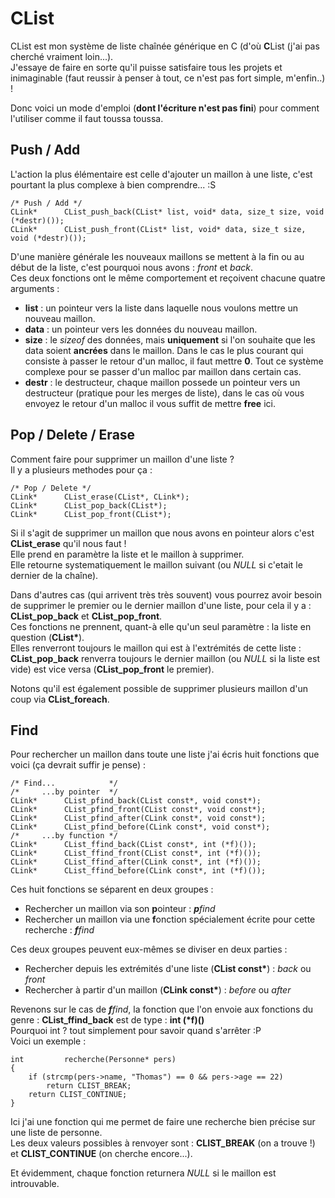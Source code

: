 **CList**
=========================================================================================================

CList est mon système de liste chaînée générique en C (d'où **C**List (j'ai pas cherché vraiment loin...).  
J'essaye de faire en sorte qu'il puisse satisfaire tous les projets et inimaginable (faut reussir à penser à tout, ce n'est pas fort simple, m'enfin..) !  

Donc voici un mode d'emploi (**dont l'écriture n'est pas fini**) pour comment l'utiliser comme il faut toussa toussa.  

Push / Add
---------------------------------------------------------------------------------------------------------
L'action la plus élémentaire est celle d'ajouter un maillon à une liste, c'est pourtant la plus complexe à bien comprendre... :S  

    /* Push / Add */
    CLink*      CList_push_back(CList* list, void* data, size_t size, void (*destr)());
    CLink*      CList_push_front(CList* list, void* data, size_t size, void (*destr)());

D'une manière générale les nouveaux maillons se mettent à la fin ou au début de la liste, c'est pourquoi nous avons : _front_ et _back_.  
Ces deux fonctions ont le même comportement et reçoivent chacune quatre arguments :  
* __list__ : un pointeur vers la liste dans laquelle nous voulons mettre un nouveau maillon.
* __data__ : un pointeur vers les données du nouveau maillon.
* __size__ : le *sizeof* des données, mais **uniquement** si l'on souhaite que les data soient **ancrées** dans le maillon. Dans le cas le plus courant qui consiste à passer le retour d'un malloc, il faut mettre **0**. Tout ce système complexe pour se passer d'un malloc par maillon dans certain cas.
* __destr__ : le destructeur, chaque maillon possede un pointeur vers un destructeur (pratique pour les merges de liste), dans le cas où vous envoyez le retour d'un malloc il vous suffit de mettre **free** ici.



Pop / Delete / Erase
---------------------------------------------------------------------------------------------------------
Comment faire pour supprimer un maillon d'une liste ?  
Il y a plusieurs methodes pour ça :

    /* Pop / Delete */
    CLink*      CList_erase(CList*, CLink*);
    CLink*      CList_pop_back(CList*);
    CLink*      CList_pop_front(CList*);

Si il s'agit de supprimer un maillon que nous avons en pointeur alors c'est **CList_erase** qu'il nous faut !  
Elle prend en paramètre la liste et le maillon à supprimer.  
Elle retourne systematiquement le maillon suivant (ou _NULL_ si c'etait le dernier de la chaîne).  

Dans d'autres cas (qui arrivent très très souvent) vous pourrez avoir besoin de supprimer le premier ou le dernier maillon d'une liste, pour cela il y a : **CList_pop_back** et **CList_pop_front**.  
Ces fonctions ne prennent, quant-à elle qu'un seul paramètre : la liste en question (__CList*__).  
Elles renverront toujours le maillon qui est à l'extrémités de cette liste : **CList_pop_back** renverra toujours le dernier maillon (ou _NULL_ si la liste est vide) est vice versa (**CList_pop_front** le premier).  

Notons qu'il est également possible de supprimer plusieurs maillon d'un coup via **CList_foreach**.

Find
---------------------------------------------------------------------------------------------------------
Pour rechercher un maillon dans toute une liste j'ai écris huit fonctions que voici (ça devrait suffir je pense) :

    /* Find...            */
    /*     ...by pointer  */
    CLink*      CList_pfind_back(CList const*, void const*);
    CLink*      CList_pfind_front(CList const*, void const*);
    CLink*      CList_pfind_after(CLink const*, void const*);
    CLink*      CList_pfind_before(CLink const*, void const*);
    /*     ...by function */
    CLink*      CList_ffind_back(CList const*, int (*f)());
    CLink*      CList_ffind_front(CList const*, int (*f)());
    CLink*      CList_ffind_after(CLink const*, int (*f)());
    CLink*      CList_ffind_before(CLink const*, int (*f)());

Ces huit fonctions se séparent en deux groupes :  
* Rechercher un maillon via son **p**ointeur : _**p**find_
* Rechercher un maillon via une **f**onction spécialement écrite pour cette recherche : _**f**find_

Ces deux groupes peuvent eux-mêmes se diviser en deux parties :
* Rechercher depuis les extrémités d'une liste (__CList const*__) : _back_ ou _front_
* Rechercher à partir d'un maillon (__CLink const*__) : _before_ ou _after_

Revenons sur le cas de _**f**find_, la fonction que l'on envoie aux fonctions du genre : **CList_ffind_back** est de type : __int (*f)()__  
Pourquoi int ? tout simplement pour savoir quand s'arrêter :P  
Voici un exemple :

    int         recherche(Personne* pers)
    {
        if (strcmp(pers->name, "Thomas") == 0 && pers->age == 22)
            return CLIST_BREAK;
        return CLIST_CONTINUE;
    }

Ici j'ai une fonction qui me permet de faire une recherche bien précise sur une liste de personne.  
Les deux valeurs possibles à renvoyer sont : **CLIST_BREAK** (on a trouve !) et **CLIST_CONTINUE** (on cherche encore...).  

Et évidemment, chaque fonction returnera _NULL_ si le maillon est introuvable.
